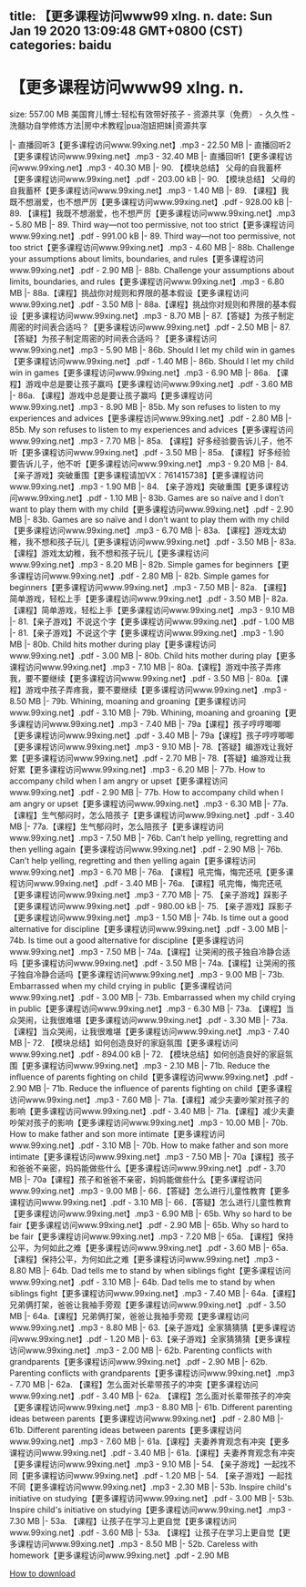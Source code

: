 
title: 【更多课程访问www99 xIng. n.
date: Sun Jan 19 2020 13:09:48 GMT+0800 (CST)    
categories: baidu
---

# 【更多课程访问www99 xIng. n.
size: 557.00 MB
 美国育儿博士:轻松有效带好孩子 - 资源共享（免费） - 久久性 - 洗髓功自学修炼方法|房中术教程|pua泡妞把妹|资源共享
 
|- 直播回听3【更多课程访问www.99xing.net】.mp3 - 22.50 MB
|- 直播回听2【更多课程访问www.99xing.net】.mp3 - 32.40 MB
|- 直播回听1【更多课程访问www.99xing.net】.mp3 - 40.30 MB
|- 90. 【模块总结】 父母的自我蓄杯【更多课程访问www.99xing.net】.pdf - 203.00 kB
|- 90. 【模块总结】 父母的自我蓄杯【更多课程访问www.99xing.net】.mp3 - 1.40 MB
|- 89. 【课程】我既不想溺爱，也不想严厉【更多课程访问www.99xing.net】.pdf - 928.00 kB
|- 89. 【课程】我既不想溺爱，也不想严厉【更多课程访问www.99xing.net】.mp3 - 5.80 MB
|- 89. Third way—not too permissive, not too strict【更多课程访问www.99xing.net】.pdf - 991.00 kB
|- 89. Third way—not too permissive, not too strict【更多课程访问www.99xing.net】.mp3 - 4.60 MB
|- 88b. Challenge your assumptions about limits, boundaries, and rules【更多课程访问www.99xing.net】.pdf - 2.90 MB
|- 88b. Challenge your assumptions about limits, boundaries, and rules【更多课程访问www.99xing.net】.mp3 - 6.80 MB
|- 88a.【课程】挑战你对规则和界限的基本假设【更多课程访问www.99xing.net】.pdf - 3.50 MB
|- 88a.【课程】挑战你对规则和界限的基本假设【更多课程访问www.99xing.net】.mp3 - 8.70 MB
|- 87.【答疑】为孩子制定周密的时间表合适吗？【更多课程访问www.99xing.net】.pdf - 2.50 MB
|- 87.【答疑】为孩子制定周密的时间表合适吗？【更多课程访问www.99xing.net】.mp3 - 5.90 MB
|- 86b. Should I let my child win in games【更多课程访问www.99xing.net】.pdf - 1.40 MB
|- 86b. Should I let my child win in games【更多课程访问www.99xing.net】.mp3 - 6.90 MB
|- 86a. 【课程】游戏中总是要让孩子赢吗【更多课程访问www.99xing.net】.pdf - 3.60 MB
|- 86a. 【课程】游戏中总是要让孩子赢吗【更多课程访问www.99xing.net】.mp3 - 8.90 MB
|- 85b. My son refuses to listen to my experiences and advices【更多课程访问www.99xing.net】.pdf - 2.80 MB
|- 85b. My son refuses to listen to my experiences and advices【更多课程访问www.99xing.net】.mp3 - 7.70 MB
|- 85a. 【课程】好多经验要告诉儿子，他不听【更多课程访问www.99xing.net】.pdf - 3.50 MB
|- 85a. 【课程】好多经验要告诉儿子，他不听【更多课程访问www.99xing.net】.mp3 - 9.20 MB
|- 84. 【亲子游戏】突破重围【更多课程请加VX：761415738】【更多课程访问www.99xing.net】.mp3 - 1.90 MB
|- 84. 【亲子游戏】突破重围【更多课程访问www.99xing.net】.pdf - 1.10 MB
|- 83b. Games are so naïve and I don’t want to play them with my child【更多课程访问www.99xing.net】.pdf - 2.90 MB
|- 83b. Games are so naïve and I don’t want to play them with my child【更多课程访问www.99xing.net】.mp3 - 6.70 MB
|- 83a. 【课程】游戏太幼稚，我不想和孩子玩儿【更多课程访问www.99xing.net】.pdf - 3.50 MB
|- 83a. 【课程】游戏太幼稚，我不想和孩子玩儿【更多课程访问www.99xing.net】.mp3 - 8.20 MB
|- 82b. Simple games for beginners【更多课程访问www.99xing.net】.pdf - 2.80 MB
|- 82b. Simple games for beginners【更多课程访问www.99xing.net】.mp3 - 7.50 MB
|- 82a. 【课程】简单游戏，轻松上手【更多课程访问www.99xing.net】.pdf - 3.50 MB
|- 82a. 【课程】简单游戏，轻松上手【更多课程访问www.99xing.net】.mp3 - 9.10 MB
|- 81.【亲子游戏】不说这个字【更多课程访问www.99xing.net】.pdf - 1.00 MB
|- 81.【亲子游戏】不说这个字【更多课程访问www.99xing.net】.mp3 - 1.90 MB
|- 80b. Child hits mother during play【更多课程访问www.99xing.net】.pdf - 3.00 MB
|- 80b. Child hits mother during play【更多课程访问www.99xing.net】.mp3 - 7.10 MB
|- 80a.【课程】游戏中孩子弄疼我，要不要继续【更多课程访问www.99xing.net】.pdf - 3.50 MB
|- 80a.【课程】游戏中孩子弄疼我，要不要继续【更多课程访问www.99xing.net】.mp3 - 8.50 MB
|- 79b. Whining, moaning and groaning【更多课程访问www.99xing.net】.pdf - 3.10 MB
|- 79b. Whining, moaning and groaning【更多课程访问www.99xing.net】.mp3 - 7.40 MB
|- 79a【课程】孩子哼哼唧唧【更多课程访问www.99xing.net】.pdf - 3.40 MB
|- 79a【课程】孩子哼哼唧唧【更多课程访问www.99xing.net】.mp3 - 9.10 MB
|- 78.【答疑】编游戏让我好累【更多课程访问www.99xing.net】.pdf - 2.70 MB
|- 78.【答疑】编游戏让我好累【更多课程访问www.99xing.net】.mp3 - 6.20 MB
|- 77b. How to accompany child when I am angry or upset【更多课程访问www.99xing.net】.pdf - 2.90 MB
|- 77b. How to accompany child when I am angry or upset【更多课程访问www.99xing.net】.mp3 - 6.30 MB
|- 77a.【课程】生气郁闷时，怎么陪孩子【更多课程访问www.99xing.net】.pdf - 3.40 MB
|- 77a.【课程】生气郁闷时，怎么陪孩子【更多课程访问www.99xing.net】.mp3 - 7.50 MB
|- 76b. Can’t help yelling, regretting and then yelling again【更多课程访问www.99xing.net】.pdf - 2.90 MB
|- 76b. Can’t help yelling, regretting and then yelling again【更多课程访问www.99xing.net】.mp3 - 6.70 MB
|- 76a. 【课程】吼完悔，悔完还吼【更多课程访问www.99xing.net】.pdf - 3.40 MB
|- 76a. 【课程】吼完悔，悔完还吼【更多课程访问www.99xing.net】.mp3 - 7.70 MB
|- 75. 【亲子游戏】踩影子【更多课程访问www.99xing.net】.pdf - 980.00 kB
|- 75. 【亲子游戏】踩影子【更多课程访问www.99xing.net】.mp3 - 1.50 MB
|- 74b. Is time out a good alternative for discipline【更多课程访问www.99xing.net】.pdf - 3.00 MB
|- 74b. Is time out a good alternative for discipline【更多课程访问www.99xing.net】.mp3 - 7.50 MB
|- 74a.【课程】让哭闹的孩子独自冷静合适吗【更多课程访问www.99xing.net】.pdf - 3.50 MB
|- 74a.【课程】让哭闹的孩子独自冷静合适吗【更多课程访问www.99xing.net】.mp3 - 9.00 MB
|- 73b. Embarrassed when my child crying in public【更多课程访问www.99xing.net】.pdf - 3.00 MB
|- 73b. Embarrassed when my child crying in public【更多课程访问www.99xing.net】.mp3 - 6.30 MB
|- 73a. 【课程】当众哭闹，让我很难堪【更多课程访问www.99xing.net】.pdf - 3.30 MB
|- 73a. 【课程】当众哭闹，让我很难堪【更多课程访问www.99xing.net】.mp3 - 7.40 MB
|- 72. 【模块总结】如何创造良好的家庭氛围【更多课程访问www.99xing.net】.pdf - 894.00 kB
|- 72. 【模块总结】如何创造良好的家庭氛围【更多课程访问www.99xing.net】.mp3 - 2.10 MB
|- 71b. Reduce the influence of parents fighting on child【更多课程访问www.99xing.net】.pdf - 2.90 MB
|- 71b. Reduce the influence of parents fighting on child【更多课程访问www.99xing.net】.mp3 - 7.60 MB
|- 71a.【课程】减少夫妻吵架对孩子的影响【更多课程访问www.99xing.net】.pdf - 3.40 MB
|- 71a.【课程】减少夫妻吵架对孩子的影响【更多课程访问www.99xing.net】.mp3 - 10.00 MB
|- 70b. How to make father and son more intimate【更多课程访问www.99xing.net】.pdf - 3.10 MB
|- 70b. How to make father and son more intimate【更多课程访问www.99xing.net】.mp3 - 7.50 MB
|- 70a【课程】孩子和爸爸不亲密，妈妈能做些什么【更多课程访问www.99xing.net】.pdf - 3.70 MB
|- 70a【课程】孩子和爸爸不亲密，妈妈能做些什么【更多课程访问www.99xing.net】.mp3 - 9.00 MB
|- 66．【答疑】怎么进行儿童性教育【更多课程访问www.99xing.net】.pdf - 3.10 MB
|- 66．【答疑】怎么进行儿童性教育【更多课程访问www.99xing.net】.mp3 - 6.90 MB
|- 65b. Why so hard to be fair【更多课程访问www.99xing.net】.pdf - 2.90 MB
|- 65b. Why so hard to be fair【更多课程访问www.99xing.net】.mp3 - 7.20 MB
|- 65a. 【课程】保持公平，为何如此之难【更多课程访问www.99xing.net】.pdf - 3.60 MB
|- 65a. 【课程】保持公平，为何如此之难【更多课程访问www.99xing.net】.mp3 - 8.80 MB
|- 64b. Dad tells me to stand by when siblings fight【更多课程访问www.99xing.net】.pdf - 3.10 MB
|- 64b. Dad tells me to stand by when siblings fight【更多课程访问www.99xing.net】.mp3 - 7.40 MB
|- 64a.【课程】兄弟俩打架，爸爸让我袖手旁观【更多课程访问www.99xing.net】.pdf - 3.50 MB
|- 64a.【课程】兄弟俩打架，爸爸让我袖手旁观【更多课程访问www.99xing.net】.mp3 - 8.80 MB
|- 63.【亲子游戏】全家猜猜猜【更多课程访问www.99xing.net】.pdf - 1.20 MB
|- 63.【亲子游戏】全家猜猜猜【更多课程访问www.99xing.net】.mp3 - 2.00 MB
|- 62b. Parenting conflicts with grandparents【更多课程访问www.99xing.net】.pdf - 2.90 MB
|- 62b. Parenting conflicts with grandparents【更多课程访问www.99xing.net】.mp3 - 7.70 MB
|- 62a. 【课程】怎么面对长辈带孩子的冲突【更多课程访问www.99xing.net】.pdf - 3.40 MB
|- 62a. 【课程】怎么面对长辈带孩子的冲突【更多课程访问www.99xing.net】.mp3 - 8.80 MB
|- 61b. Different parenting ideas between parents【更多课程访问www.99xing.net】.pdf - 2.80 MB
|- 61b. Different parenting ideas between parents【更多课程访问www.99xing.net】.mp3 - 7.60 MB
|- 61a.【课程】夫妻养育观念有冲突【更多课程访问www.99xing.net】.pdf - 3.40 MB
|- 61a.【课程】夫妻养育观念有冲突【更多课程访问www.99xing.net】.mp3 - 9.10 MB
|- 54. 【亲子游戏】一起找不同【更多课程访问www.99xing.net】.pdf - 1.20 MB
|- 54. 【亲子游戏】一起找不同【更多课程访问www.99xing.net】.mp3 - 2.30 MB
|- 53b. Inspire child's initiative on studying【更多课程访问www.99xing.net】.pdf - 3.00 MB
|- 53b. Inspire child's initiative on studying【更多课程访问www.99xing.net】.mp3 - 7.30 MB
|- 53a. 【课程】让孩子在学习上更自觉【更多课程访问www.99xing.net】.pdf - 3.60 MB
|- 53a. 【课程】让孩子在学习上更自觉【更多课程访问www.99xing.net】.mp3 - 8.50 MB
|- 52b. Careless with homework【更多课程访问www.99xing.net】.pdf - 2.90 MB

[How to download](https://bpcam.bemobtrk.com/go/2ceec3aa-1ca2-46d6-b9ff-aaa5c184517c?jno=655)